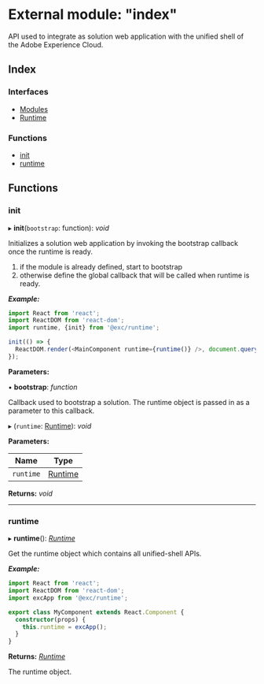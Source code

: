 # External module: "index"

API used to integrate as solution web application with the unified shell of the Adobe Experience
Cloud.

## Index

### Interfaces

* [Modules](../interfaces/index.modules.md)
* [Runtime](../interfaces/index.runtime.md)

### Functions

* [init](index.md#init)
* [runtime](index.md#runtime)

## Functions

###  init

▸ **init**(`bootstrap`: function): *void*

Initializes a solution web application by invoking the bootstrap callback
once the runtime is ready.
1. if the module is already defined, start to bootstrap
2. otherwise define the global callback that will be called when runtime is ready.

***Example:***

```typescript
import React from 'react';
import ReactDOM from 'react-dom';
import runtime, {init} from '@exc/runtime';

init(() => {
  ReactDOM.render(<MainComponent runtime={runtime()} />, document.querySelector('#main'));
});
```

**Parameters:**

▪ **bootstrap**: *function*

Callback used to bootstrap a solution. The runtime object is passed in as a
parameter to this callback.

▸ (`runtime`: [Runtime](../interfaces/index.runtime.md)): *void*

**Parameters:**

Name | Type |
------ | ------ |
`runtime` | [Runtime](../interfaces/index.runtime.md) |

**Returns:** *void*

___

###  runtime

▸ **runtime**(): *[Runtime](../interfaces/index.runtime.md)*

Get the runtime object which contains all unified-shell APIs.

***Example:***

```typescript
import React from 'react';
import ReactDOM from 'react-dom';
import excApp from '@exc/runtime';

export class MyComponent extends React.Component {
  constructor(props) {
    this.runtime = excApp();
  }
}
```

**Returns:** *[Runtime](../interfaces/index.runtime.md)*

The runtime object.
